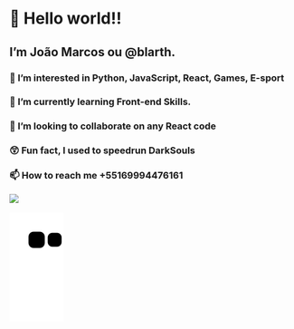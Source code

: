  # 👋 Hello world!! 
 ## I’m João Marcos ou @blarth.
 ### 👀 I’m interested in Python, JavaScript, React, Games, E-sport
 ### 🌱 I’m currently learning Front-end Skills.
 ### 💞️ I’m looking to collaborate on any React code
 ### 😲 Fun fact, I used to speedrun DarkSouls
 ### 📫 How to reach me +55169994476161
 ![](https://komarev.com/ghpvc/?username=blarth)
 
 ![Snake animation](https://github.com/blarth/blarth/blob/output/github-contribution-grid-snake.svg)
